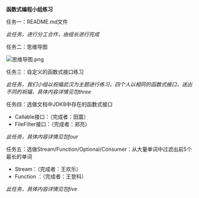 **函数式编程小组练习**

任务一：README.md文件

 _此任务，进行分工合作，由组长进行完成_
          
任务二：思维导图

![思维导图.png](https://upload-images.jianshu.io/upload_images/14271572-6d8ec32f5fe57b98.png?imageMogr2/auto-orient/strip%7CimageView2/2/w/1240)

任务三：自定义的函数式接口练习

 _此任务，我们小组以祝福武汉为主题进行练习，四个人以相同的函数式接口，送出不同的祝福，具体内容详情见包three_

任务四：选做文档中JDK8中存在的函数式接口
 * Callable接口：（完成者：田震）
 * FileFilter接口：（完成者：郑亮）
 
_此任务，具体内容详情见包four_

任务五：选做Stream/Function/Optional/Consumer：从大量单词中过滤出前5个最长的单词
* Stream：（完成者：王欢乐）
* Function ：（完成者：王登科）

_此任务，具体内容详情见包five_
